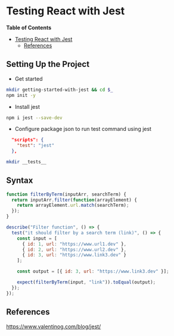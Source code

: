 # Testing React with Jest

<!-- markdown-toc start - Don't edit this section. Run M-x markdown-toc-refresh-toc -->
**Table of Contents**

- [Testing React with Jest](#testing-react-with-jest)
    - [References](#references)

<!-- markdown-toc end -->

## Setting Up the Project
* Get started
```sh
mkdir getting-started-with-jest && cd $_
npm init -y
```

* Install jest
```sh
npm i jest --save-dev
```

* Configure package json to run test command using jest
```json
  "scripts": {
    "test": "jest"
  },
```

```sh
mkdir __tests__
```

## Syntax
```js
function filterByTerm(inputArr, searchTerm) {
  return inputArr.filter(function(arrayElement) {
    return arrayElement.url.match(searchTerm);
  });
}

describe("Filter function", () => {
  test("it should filter by a search term (link)", () => {
    const input = [
      { id: 1, url: "https://www.url1.dev" },
      { id: 2, url: "https://www.url2.dev" },
      { id: 3, url: "https://www.link3.dev" }
    ];

    const output = [{ id: 3, url: "https://www.link3.dev" }];

    expect(filterByTerm(input, "link")).toEqual(output);
  });
});
```

## References
https://www.valentinog.com/blog/jest/
